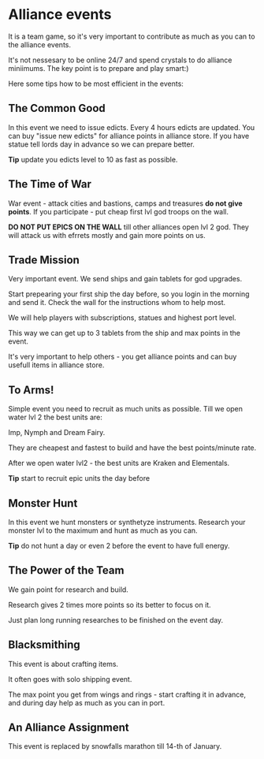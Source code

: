 # Alliance events
It is a team game, so it's very important to contribute as much as you can to the alliance events.

It's not nessesary to be online 24/7 and spend crystals to do alliance miniimums. 
The key point is to prepare and play smart:)

Here some tips how to be most efficient in the events:

## The Common Good
In this event we need to issue edicts. 
Every 4 hours edicts are updated. You can buy  "issue new edicts" for alliance points in alliance store.
If you have statue tell lords day in advance so we can prepare better.

**Tip** update you edicts level to 10 as fast as possible.

## The Time of War 
War event - attack cities and bastions, camps and treasures **do not give points**.
If you participate - put cheap first lvl god troops on the wall.

**DO NOT PUT EPICS ON THE WALL**  till other alliances open lvl 2 god. They will attack us with efrrets mostly 
and gain more points on us.

## Trade Mission 
Very important event. We send ships and gain tablets for god upgrades.

Start prepearing your first ship the day before, so you login in the morning and send it.
Check the wall for the instructions whom to help most. 

We will help players with subscriptions, statues and highest port level.

This way we can get up to 3 tablets from the ship and max points in the event.

It's very important to help others - you get alliance points and can buy usefull items in alliance store.

## To Arms! 
Simple event you need to recruit as much units as possible.
Till we open water lvl 2 the best units are:

Imp, Nymph and Dream Fairy. 

They are cheapest and fastest to build and have the best points/minute rate.

After we open water lvl2 - the best units are Kraken and Elementals.

**Tip** start to recruit epic units the day before

## Monster Hunt 
In this event we hunt monsters or synthetyze instruments.
Research your monster lvl to the maximum and hunt as much as you can.

**Tip** do not hunt a day or even 2 before the event to have full energy.

## The Power of the Team 
We gain point for research and build.

Research gives 2 times more points so its better to focus on it.

Just plan long running researches to be finished on the event day.

## Blacksmithing
This event is about crafting items.

It often goes with solo shipping event.

The max point you get from wings and rings - start crafting it in advance, and during day help as much as you can in port.

## An Alliance Assignment 
This event is replaced by snowfalls marathon till 14-th of January.
